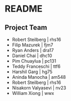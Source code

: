 # README

## Project Team
* Robert Steilberg | rhs16
* Filip Mazurek | fjm7
* Ryan Anders | dra17
* Daniel Chai | dhc10
* Pim Chuaylua | pc131
* Teddy Franceschi | ttf6
* Harshil Garg | hg75
* Aninda Manocha | am548
* Robert Steilberg | rhs16
* Nisakorn Valyasevi | nv23
* William Xiong | wwx
